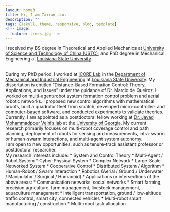 ```yaml
---
layout: home3
title: Hi, I am Tairan Liu.
description: ""
tags: [Jekyll, theme, responsive, blog, template]
<!-- image:
  feature: trees.jpg -->
---
```


I received my BS degree in Theoretical and Applied Mechanics at <a href="http://en.ustc.edu.cn/" target="_blank">University of Science and Technology of China (USTC)</a>, and PhD degree in Mechanical Engineering at <a href="https://www.lsu.edu/" target="_blank">Louisiana State University</a>.


<br />
During my PhD period, I worked at <a href="https://icorelab.github.io" target="_blank">iCORE Lab</a> in the <a href="https://www.lsu.edu/eng/mie/" target="_blank">Department of Mechanical and Industrial Engineering</a> at <a href="https://www.lsu.edu/" target="_blank">Louisiana State University</a>. My dissertation is entitled “Distance-Based Formation Control: Theory, Applications, and Issues” under the guidance of Dr. Marcio de Queiroz. I worked on multi-agent/robot system formation control problem and aerial robotic networks. I proposed new control algorithms with mathematical proofs, built a quadrotor fleet from scratch, developed micro-controller- and computer-based software, and conducted experiments to validate theories.

<br />
Currently, I am appointed as a postdoctoral fellow working at <a href="http://cscl.engr.uga.edu/" target="_blank">Dr. Javad Mohammadpour Velni’s lab</a> at the <a href="https://www.uga.edu/">University of Georgia</a>. My current research primarily focuses on multi-robot coverage control and path planning, deployment of robots for sensing and measurements, intra-swarm or human-swarm interactions, and multi-agent system autonomy.

<br />
I am open to new opportunities, such as tenure-track assistant professor or postdoctoral researcher.

<br />
My research interests include:
* System and Control Theory
* Multi-Agent / Robot System
* Cyber-Physical System
* Complex Network
* Large-Scale Networked System
* Cooperative Control
* Distributed System / Algorithm
* Human-Robot / Swarm Interaction
* Robotics (Aerial / Ground / Underwater / Manipulator / Surgical / Humanoid)
* Applications or intersections of the above areas:
  * Communication networks, social networks
  * Smart farming, precision agriculture, farm management, livestock management, aquaculture management
  * Intelligent transportation, ground / low-altitude traffic control, smart city, connected vehicles
  * Multi-robot smart manufacturing / construction
  * Multi-robot task allocation

<br />
